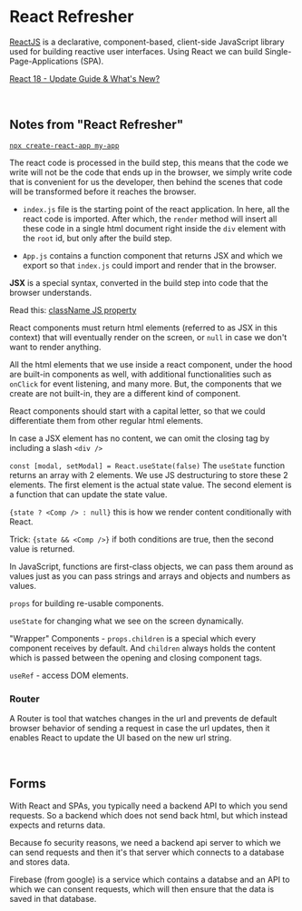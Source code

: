 # React Refresher

[ReactJS](https://react.dev/) is a declarative, component-based, client-side JavaScript library used for building reactive user interfaces. Using React we can build Single-Page-Applications (SPA).

<!-- Imperative programming is when we describe step-by-step. -->

[React 18 - Update Guide & What's New?](https://academind.com/tutorials/react-18-update-guide)

<br>

## Notes from "React Refresher"

[`npx create-react-app my-app`](https://create-react-app.dev/)

The react code is processed in the build step, this means that the code we write will not be the code that ends up in the browser, we simply write code that is convenient for us the developer, then behind the scenes that code will be transformed before it reaches the browser.

- `index.js` file is the starting point of the react application. In here, all the react code is imported. After which, the `render` method will insert all these code in a single html document right inside the `div` element with the `root` id, but only after the build step.

- `App.js` contains a function component that returns JSX and which we export so that `index.js` could import and render that in the browser.

**JSX** is a special syntax, converted in the build step into code that the browser understands.

Read this: [className JS property](https://developer.mozilla.org/en-US/docs/Web/API/Element/className)

React components must return html elements (referred to as JSX in this context) that will eventually render on the screen, or `null` in case we don't want to render anything.

All the html elements that we use inside a react component, under the hood are built-in components as well, with additional functionalities such as `onClick` for event listening, and many more. But, the components that we create are not built-in, they are a different kind of component.

React components should start with a capital letter, so that we could differentiate them from other regular html elements.

In case a JSX element has no content, we can omit the closing tag by including a slash `<div />`

`const [modal, setModal] = React.useState(false)` The `useState` function returns an array with 2 elements. We use JS destructuring to store these 2 elements. The first element is the actual state value. The second element is a function that can update the state value.

`{state ? <Comp /> : null}` this is how we render content conditionally with React.

Trick: `{state && <Comp />}` if both conditions are true, then the second value is returned.

In JavaScript, functions are first-class objects, we can pass them around as values just as you can pass strings and arrays and objects and numbers as values.

`props` for building re-usable components.

`useState` for changing what we see on the screen dynamically.

"Wrapper" Components - `props.children` is a special which every component receives by default. And `children` always holds the content which is passed between the opening and closing component tags.

`useRef` - access DOM elements.

### Router

A Router is tool that watches changes in the url and prevents de default browser behavior of sending a request in case the url updates, then it enables React to update the UI based on the new url string.

<br>

## Forms

With React and SPAs, you typically need a backend API to which you send requests. So a backend which does not send back html, but which instead expects and returns data.

Because fo security reasons, we need a backend api server to which we can send requests and then it's that server which connects to a database and stores data.

Firebase (from google) is a service which contains a databse and an API to which we can consent requests, which will then ensure that the data is saved in that database.

<br>

<!-- firebase -->

<br>

